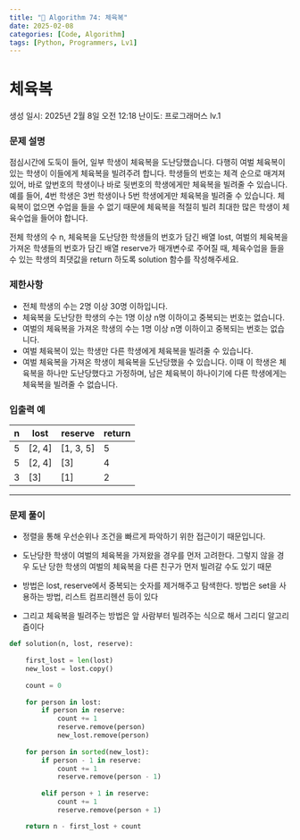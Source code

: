 ```yaml
---
title: "🧠 Algorithm 74: 체육복"
date: 2025-02-08
categories: [Code, Algorithm]
tags: [Python, Programmers, Lv1]
---
```


# 체육복

생성 일시: 2025년 2월 8일 오전 12:18
난이도: 프로그래머스 lv.1

### **문제 설명**

점심시간에 도둑이 들어, 일부 학생이 체육복을 도난당했습니다. 다행히 여벌 체육복이 있는 학생이 이들에게 체육복을 빌려주려 합니다. 학생들의 번호는 체격 순으로 매겨져 있어, 바로 앞번호의 학생이나 바로 뒷번호의 학생에게만 체육복을 빌려줄 수 있습니다. 예를 들어, 4번 학생은 3번 학생이나 5번 학생에게만 체육복을 빌려줄 수 있습니다. 체육복이 없으면 수업을 들을 수 없기 때문에 체육복을 적절히 빌려 최대한 많은 학생이 체육수업을 들어야 합니다.

전체 학생의 수 n, 체육복을 도난당한 학생들의 번호가 담긴 배열 lost, 여벌의 체육복을 가져온 학생들의 번호가 담긴 배열 reserve가 매개변수로 주어질 때, 체육수업을 들을 수 있는 학생의 최댓값을 return 하도록 solution 함수를 작성해주세요.

### 제한사항

- 전체 학생의 수는 2명 이상 30명 이하입니다.
- 체육복을 도난당한 학생의 수는 1명 이상 n명 이하이고 중복되는 번호는 없습니다.
- 여벌의 체육복을 가져온 학생의 수는 1명 이상 n명 이하이고 중복되는 번호는 없습니다.
- 여벌 체육복이 있는 학생만 다른 학생에게 체육복을 빌려줄 수 있습니다.
- 여벌 체육복을 가져온 학생이 체육복을 도난당했을 수 있습니다. 이때 이 학생은 체육복을 하나만 도난당했다고 가정하며, 남은 체육복이 하나이기에 다른 학생에게는 체육복을 빌려줄 수 없습니다.

### 입출력 예

| n | lost | reserve | return |
| --- | --- | --- | --- |
| 5 | [2, 4] | [1, 3, 5] | 5 |
| 5 | [2, 4] | [3] | 4 |
| 3 | [3] | [1] | 2 |

---

### 문제 풀이

- 정렬을 통해 우선순위나 조건을 빠르게 파악하기 위한 접근이기 때문입니다.

- 도난당한 학생이 여벌의 체육복을 가져왔을 경우를 먼저 고려한다. 그렇지 않을 경우 도난 당한 학생의 여벌의 체육복을 다른 친구가 먼저 빌려갈 수도 있기 때문
- 방법은 lost, reserve에서 중복되는 숫자를 제거해주고 탐색한다. 방법은 set을 사용하는 방법, 리스트 컴프리헨션 등이 있다
- 그리고 체육복을 빌려주는 방법은 앞 사람부터 빌려주는 식으로 해서 그리디 알고리즘이다

```python
def solution(n, lost, reserve):
    
    first_lost = len(lost)
    new_lost = lost.copy()
    
    count = 0
    
    for person in lost:
        if person in reserve:
            count += 1
            reserve.remove(person)
            new_lost.remove(person)
            
    for person in sorted(new_lost):     
        if person - 1 in reserve:
            count += 1
            reserve.remove(person - 1)
        
        elif person + 1 in reserve:
            count += 1
            reserve.remove(person + 1)

    return n - first_lost + count
 
```
